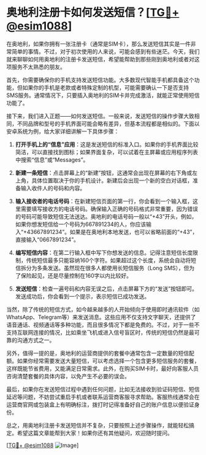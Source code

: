 # 奥地利注册卡如何发送短信？[[TG💪+ @esim1088](https://t.me/s/esim1088)]

在奥地利，如果你拥有一张注册卡（通常是SIM卡），那么发送短信其实是一件非常简单的事情。不过，对于初次使用的人来说，可能会感到有些迷茫。今天，我们就来聊聊如何用奥地利的注册卡发送短信，希望能帮助到那些刚到奥地利或者对这项服务不太熟悉的朋友。

首先，你需要确保你的手机支持发送短信功能。大多数现代智能手机都具备这个功能，但如果你的手机是老款或者特殊定制的机型，可能需要确认一下是否支持SMS服务。通常情况下，只要插入奥地利的SIM卡并完成激活，就能正常使用短信功能了。

接下来，我们进入正题——如何发送短信。一般来说，发送短信的操作步骤大致相同，不同品牌和型号的手机界面可能会略有差异，但基本流程都是相似的。下面以安卓系统为例，给大家详细讲解一下具体步骤：

1. **打开手机上的“信息”应用**：这是发送短信的标准入口。如果你的手机界面比较简洁，可以直接找到图标；如果界面复杂，可以试着在主屏幕或应用程序列表中搜索“信息”或“Messages”。

2. **新建一条短信**：点击屏幕上的“新建”按钮，这通常会出现在屏幕的右下角或左上角，具体位置取决于你的手机设计。新建后会出现一个新的空白对话框，准备输入收件人的号码和内容。

3. **输入接收者的电话号码**：在新建短信页面的第一行，你会看到一个输入框，这里需要填写接收方的电话号码。确保输入正确的号码格式非常重要，因为错误的号码可能导致短信无法送达。奥地利的电话号码一般以“+43”开头，例如，如果你想发短信给一个号码为667891234的人，你应该输入“+43667891234”。如果是在奥地利本地发送，也可以省略前面的“+43”，直接输入“0667891234”。

4. **编写短信内容**：在第二行输入框中写下你想发送的信息。记得注意短信长度限制，传统短信最多只能容纳160个字符。如果超过这个长度，系统会自动将短信拆分为多条发送。虽然现在很多人都使用长短信服务（Long SMS），但为了保险起见，还是尽量控制在160字以内比较好。

5. **发送短信**：检查一遍号码和内容无误之后，点击屏幕下方的“发送”按钮即可。发送成功后，你会看到一个提示，表示短信已成功发送。

当然，除了传统的短信方式，如今越来越多的人开始倾向于使用即时通讯软件（如WhatsApp、Telegram等）来发送消息。这些应用不仅支持文字聊天，还提供了语音通话、视频通话等多种功能，而且很多情况下都是免费的。不过，对于一些不支持互联网连接的情况，比如乘坐飞机或进入信号盲区时，传统的短信仍然是最可靠的沟通方式之一。

另外，值得一提的是，奥地利的运营商提供的套餐中通常包含一定数量的短信配额。如果你经常需要发送大量短信，可以考虑选择一个包含更多短信服务的套餐，这样既能节省费用，又能满足日常需求。此外，在购买SIM卡时，最好向客服人员咨询清楚套餐的具体内容，以免产生不必要的误会。

最后，如果你在发送短信过程中遇到任何问题，比如无法接收到验证码短信、短信延迟等问题，不妨尝试重启手机或者联系运营商客服寻求帮助。客服热线通常会在运营商官网或包装盒上有明确标注，拨打时记得准备好自己的账户信息以便验证身份。

总之，用奥地利注册卡发送短信并不复杂，只要按照上述步骤操作，就能轻松搞定。希望这篇文章能帮到大家！如果你还有其他疑问，欢迎随时提问。

[[TG💪+ @esim1088](https://t.me/s/esim1088) ![Image](https://i.postimg.cc/4NQfJmqS/Snipaste-2025-05-13-00-14-12.png)]